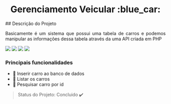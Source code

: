 <h1 align="center">Gerenciamento Veicular :blue_car: </h1>
## Descrição do Projeto
<p align="justify">Basicamente é um sistema que possui uma tabela de carros e podemos manipular as informações dessa tabela através da uma API criada em PHP</p>
<!-- foto do projeto  --->
<img src="https://img.shields.io/static/v1?label=php&message=language&color=blue&style=for-the-badge&logo=php/>

<img src="https://img.shields.io/static/v1?label=JAVASCRIPT&message=language&color=yellow&style=for-the-badge&logo=JS"/>

<img src="https://img.shields.io/static/v1?label=HTML5&message=markup_language&color=red&style=for-the-badge&logo=html"/>

<img src="https://img.shields.io/static/v1?label=CSS3&message=style_sheet&color=cian&style=for-the-badge&logo=CSS"/>

<img src="https://img.shields.io/static/v1?label=BOOTSTRAP4&message=framework&color=purple&style=for-the-badge&logo=BOOTSTRAP"/>

### Principais funcionalidades
- :blue_car: Inserir carro ao banco de dados
- :blue_car: Listar os carros
- :blue_car: Pesquisar carro por id

> Status do Projeto: Concluido :heavy_check_mark:

